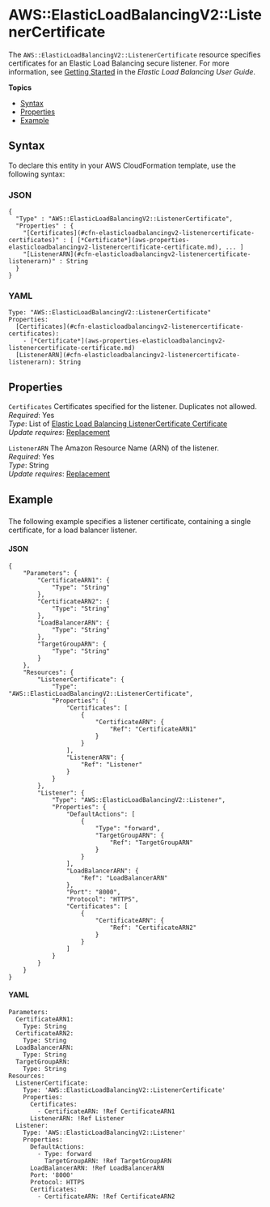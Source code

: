 # AWS::ElasticLoadBalancingV2::ListenerCertificate<a name="aws-resource-elasticloadbalancingv2-listenercertificate"></a>

The `AWS::ElasticLoadBalancingV2::ListenerCertificate` resource specifies certificates for an Elastic Load Balancing secure listener\. For more information, see [Getting Started](http://docs.aws.amazon.com/elasticloadbalancing/latest/userguide/load-balancer-getting-started.html) in the *Elastic Load Balancing User Guide*\. 

**Topics**
+ [Syntax](#aws-resource-elasticloadbalancingv2-listenercertificate-syntax)
+ [Properties](#aws-resource-elasticloadbalancingv2-listenercertificate-properties)
+ [Example](#aws-resource-elasticloadbalancingv2-listenercertificate-examples)

## Syntax<a name="aws-resource-elasticloadbalancingv2-listenercertificate-syntax"></a>

To declare this entity in your AWS CloudFormation template, use the following syntax:

### JSON<a name="aws-resource-elasticloadbalancingv2-listenercertificate-syntax.json"></a>

```
{
  "Type" : "AWS::ElasticLoadBalancingV2::ListenerCertificate",
  "Properties" : {
    "[Certificates](#cfn-elasticloadbalancingv2-listenercertificate-certificates)" : [ [*Certificate*](aws-properties-elasticloadbalancingv2-listenercertificate-certificate.md), ... ]
    "[ListenerARN](#cfn-elasticloadbalancingv2-listenercertificate-listenerarn)" : String
  }
}
```

### YAML<a name="aws-resource-elasticloadbalancingv2-listenercertificate-syntax.yaml"></a>

```
Type: "AWS::ElasticLoadBalancingV2::ListenerCertificate"
Properties:
  [Certificates](#cfn-elasticloadbalancingv2-listenercertificate-certificates): 
    - [*Certificate*](aws-properties-elasticloadbalancingv2-listenercertificate-certificate.md)
  [ListenerARN](#cfn-elasticloadbalancingv2-listenercertificate-listenerarn): String
```

## Properties<a name="aws-resource-elasticloadbalancingv2-listenercertificate-properties"></a>

`Certificates`  <a name="cfn-elasticloadbalancingv2-listenercertificate-certificates"></a>
Certificates specified for the listener\. Duplicates not allowed\.  
 *Required*: Yes  
 *Type*: List of [Elastic Load Balancing ListenerCertificate Certificate](aws-properties-elasticloadbalancingv2-listenercertificate-certificate.md)  
 *Update requires*: [Replacement](using-cfn-updating-stacks-update-behaviors.md#update-replacement) 

`ListenerARN`  <a name="cfn-elasticloadbalancingv2-listenercertificate-listenerarn"></a>
The Amazon Resource Name \(ARN\) of the listener\.  
 *Required*: Yes  
 *Type*: String  
 *Update requires*: [Replacement](using-cfn-updating-stacks-update-behaviors.md#update-replacement) 

## Example<a name="aws-resource-elasticloadbalancingv2-listenercertificate-examples"></a>

### <a name="aws-resource-elasticloadbalancingv2-listenercertificate-example1"></a>

The following example specifies a listener certificate, containing a single certificate, for a load balancer listener\.

#### JSON<a name="aws-resource-elasticloadbalancingv2-listenercertificate-example1.json"></a>

```
{
    "Parameters": {
        "CertificateARN1": {
            "Type": "String"
        },
        "CertificateARN2": {
            "Type": "String"
        },
        "LoadBalancerARN": {
            "Type": "String"
        },
        "TargetGroupARN": {
            "Type": "String"
        }
    },
    "Resources": {
        "ListenerCertificate": {
            "Type": "AWS::ElasticLoadBalancingV2::ListenerCertificate",
            "Properties": {
                "Certificates": [
                    {
                        "CertificateARN": {
                            "Ref": "CertificateARN1"
                        }
                    }
                ],
                "ListenerARN": {
                    "Ref": "Listener"
                }
            }
        },
        "Listener": {
            "Type": "AWS::ElasticLoadBalancingV2::Listener",
            "Properties": {
                "DefaultActions": [
                    {
                        "Type": "forward",
                        "TargetGroupARN": {
                            "Ref": "TargetGroupARN"
                        }
                    }
                ],
                "LoadBalancerARN": {
                    "Ref": "LoadBalancerARN"
                },
                "Port": "8000",
                "Protocol": "HTTPS",
                "Certificates": [
                    {
                        "CertificateARN": {
                            "Ref": "CertificateARN2"
                        }
                    }
                ]
            }
        }
    }
}
```

#### YAML<a name="aws-resource-elasticloadbalancingv2-listenercertificate-example1.yaml"></a>

```
Parameters:
  CertificateARN1:
    Type: String
  CertificateARN2:
    Type: String
  LoadBalancerARN:
    Type: String
  TargetGroupARN:
    Type: String
Resources:
  ListenerCertificate:
    Type: 'AWS::ElasticLoadBalancingV2::ListenerCertificate'
    Properties:
      Certificates:
        - CertificateARN: !Ref CertificateARN1
      ListenerARN: !Ref Listener
  Listener:
    Type: 'AWS::ElasticLoadBalancingV2::Listener'
    Properties:
      DefaultActions:
        - Type: forward
          TargetGroupARN: !Ref TargetGroupARN
      LoadBalancerARN: !Ref LoadBalancerARN
      Port: '8000'
      Protocol: HTTPS
      Certificates:
        - CertificateARN: !Ref CertificateARN2
```